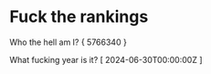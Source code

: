 # Fuck the rankings

Who the hell am I?
{ 5766340 }

What fucking year is it?
[ 2024-06-30T00:00:00Z ]
